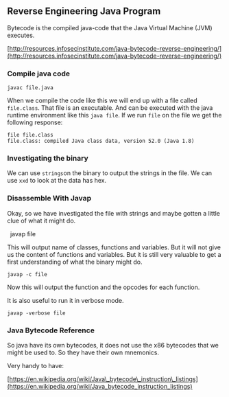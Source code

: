 ## Reverse Engineering Java Program

Bytecode is the compiled java-code that the Java Virtual Machine \(JVM\) executes.

[http://resources.infosecinstitute.com/java-bytecode-reverse-engineering/](http://resources.infosecinstitute.com/java-bytecode-reverse-engineering/)

### Compile java code

```
javac file.java
```

When we compile the code like this we will end up with a file called `file.class`. That file is an executable. And can be executed with the java runtime environment like this `java file`. If we run `file` on the file we get the following response:

```
file file.class
file.class: compiled Java class data, version 52.0 (Java 1.8)
```

### Investigating the binary

We can use `strings`on the binary to output the strings in the file. We can use `xxd` to look at the data has hex.



### Disassemble With Javap

Okay, so we have investigated the file with strings and maybe gotten a little clue of what it might do.

` `javap file

This will output name of classes, functions and variables. But it will not give us the content of functions and variables. But it is still very valuable to get a first understanding of what the binary might do.

```
javap -c file
```

Now this will output the function and the opcodes for each function.

It is also useful to run it in verbose mode.

```
javap -verbose file
```



### Java Bytecode Reference

So java have its own bytecodes, it does not use the x86 bytecodes that we might be used to. So they have their own mnemonics. 



Very handy to have:

[https://en.wikipedia.org/wiki/Java\_bytecode\_instruction\_listings](https://en.wikipedia.org/wiki/Java_bytecode_instruction_listings)

